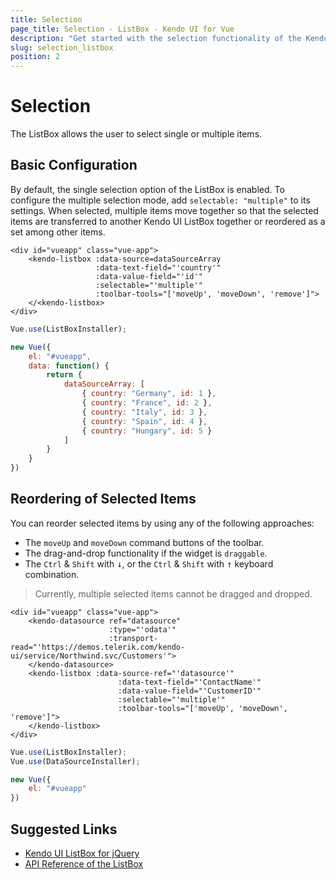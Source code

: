 ```yaml
---
title: Selection
page_title: Selection - ListBox - Kendo UI for Vue
description: "Get started with the selection functionality of the Kendo UI ListBox wrapper in Vue projects."
slug: selection_listbox
position: 2
---
```


# Selection

The ListBox allows the user to select single or multiple items.

## Basic Configuration

By default, the single selection option of the ListBox is enabled. To configure the multiple selection mode, add `selectable: "multiple"` to its settings. When selected, multiple items move together so that the selected items are transferred to another Kendo UI ListBox together or reordered as a set among other items.

```html-preview
<div id="vueapp" class="vue-app">
    <kendo-listbox :data-source=dataSourceArray
                   :data-text-field="'country'"
                   :data-value-field="'id'"
                   :selectable="'multiple'"                  
                   :toolbar-tools="['moveUp', 'moveDown', 'remove']">
    </<kendo-listbox>
</div>
```
```js
Vue.use(ListBoxInstaller);

new Vue({
    el: "#vueapp",
    data: function() {
        return {
            dataSourceArray: [
                { country: "Germany", id: 1 },
                { country: "France", id: 2 },
                { country: "Italy", id: 3 },
                { country: "Spain", id: 4 },
                { country: "Hungary", id: 5 }
            ]
        }
    }
})
```

## Reordering of Selected Items

You can reorder selected items by using any of the following approaches:

* The `moveUp` and `moveDown` command buttons of the toolbar.
* The drag-and-drop functionality if the widget is `draggable`.
* The `Ctrl` & `Shift` with <kbd>&darr;</kbd>, or the `Ctrl` & `Shift` with <kbd>&uarr;</kbd> keyboard combination.

> Currently, multiple selected items cannot be dragged and dropped.

```html-preview
<div id="vueapp" class="vue-app">
    <kendo-datasource ref="datasource"
                      :type="'odata'"
                      :transport-read="'https://demos.telerik.com/kendo-ui/service/Northwind.svc/Customers'">
    </kendo-datasource>
    <kendo-listbox :data-source-ref="'datasource'"
                        :data-text-field="'ContactName'"
                        :data-value-field="'CustomerID'"
                        :selectable="'multiple'"   
                        :toolbar-tools="['moveUp', 'moveDown', 'remove']">
    </kendo-listbox>
</div>
```
```js
Vue.use(ListBoxInstaller);
Vue.use(DataSourceInstaller);

new Vue({
    el: "#vueapp"
})
```

## Suggested Links

* [Kendo UI ListBox for jQuery](https://docs.telerik.com/kendo-ui/api/javascript/ui/listbox)
* [API Reference of the ListBox](https://docs.telerik.com/kendo-ui/api/javascript/ui/listbox)
